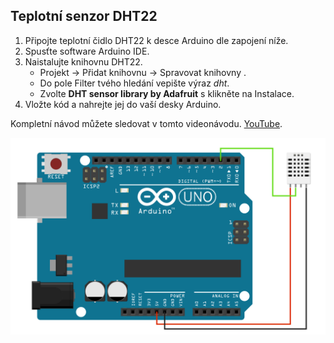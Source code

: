 ## Teplotní senzor DHT22

1. Připojte teplotní čidlo DHT22 k desce Arduino dle zapojení níže.
2. Spusťte software Arduino IDE.
3. Naistalujte knihovnu DHT22.
    * Projekt -> Přidat knihovnu -> Spravovat knihovny .
    * Do pole Filter tvého hledání vepište výraz *dht*.
    * Zvolte **DHT sensor library by Adafruit** s klikněte na Instalace.
4. Vložte kód a nahrejte jej do vaší desky Arduino.

Kompletní návod můžete sledovat v tomto videonávodu. [YouTube](https://www.youtube.com/watch?v=nvPOUdz5PL4).

![alt text](https://github.com/davidvasicek/IoT/blob/master/Arduino/Sensors/DHT22/DHT_connection.png)

